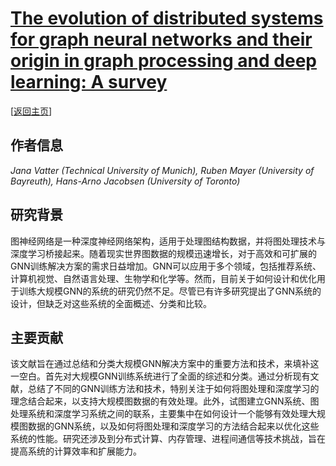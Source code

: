 # [The evolution of distributed systems for graph neural networks and their origin in graph processing and deep learning: A survey](https://doi.org/10.1145/3597428)

\[[返回主页](../../README.md#2023)\]

## 作者信息
*Jana Vatter (Technical University of Munich), Ruben Mayer (University of Bayreuth), Hans-Arno Jacobsen (University of Toronto)*

## 研究背景
图神经网络是一种深度神经网络架构，适用于处理图结构数据，并将图处理技术与深度学习桥接起来。随着现实世界图数据的规模迅速增长，对于高效和可扩展的GNN训练解决方案的需求日益增加。GNN可以应用于多个领域，包括推荐系统、计算机视觉、自然语言处理、生物学和化学等。然而，目前关于如何设计和优化用于训练大规模GNN的系统的研究仍然不足。尽管已有许多研究提出了GNN系统的设计，但缺乏对这些系统的全面概述、分类和比较。

## 主要贡献
该文献旨在通过总结和分类大规模GNN解决方案中的重要方法和技术，来填补这一空白。首先对大规模GNN训练系统进行了全面的综述和分类。通过分析现有文献，总结了不同的GNN训练方法和技术，特别关注于如何将图处理和深度学习的理念结合起来，以支持大规模图数据的有效处理。此外，试图建立GNN系统、图处理系统和深度学习系统之间的联系，主要集中在如何设计一个能够有效处理大规模图数据的GNN系统，以及如何将图处理和深度学习的方法结合起来以优化这些系统的性能。研究还涉及到分布式计算、内存管理、进程间通信等技术挑战，旨在提高系统的计算效率和扩展能力。